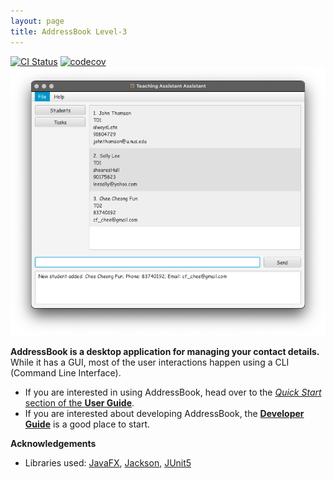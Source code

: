 ```yaml
---
layout: page
title: AddressBook Level-3
---
```


[![CI Status](https://github.com/AY2223S1-CS2103T-T13-1/tp/workflows/Java%20CI/badge.svg)](https://github.com/AY2223S1-CS2103-T13-1/tp/actions)
[![codecov](https://codecov.io/gh/AY2223S1-CS2103T-T13-1/tp/branch/master/graph/badge.svg?token=GB1YKZLVSX)](https://codecov.io/gh/AY2223S1-CS2103T-T13-1/tp)
![Ui](images/Ui.png)

**AddressBook is a desktop application for managing your contact details.** While it has a GUI, most of the user interactions happen using a CLI (Command Line Interface).

* If you are interested in using AddressBook, head over to the [_Quick Start_ section of the **User Guide**](UserGuide.html#quick-start).
* If you are interested about developing AddressBook, the [**Developer Guide**](DeveloperGuide.html) is a good place to start.


**Acknowledgements**

* Libraries used: [JavaFX](https://openjfx.io/), [Jackson](https://github.com/FasterXML/jackson), [JUnit5](https://github.com/junit-team/junit5)
